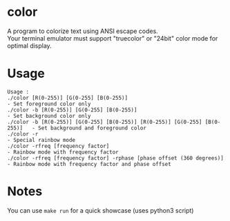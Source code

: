 # color
A program to colorize text using ANSI escape codes.<br>
Your terminal emulator must support "truecolor" or "24bit" color mode for optimal display.
# Usage
```
Usage :
./color [R(0-255)] [G(0-255] [B(0-255)]                                      - Set foreground color only
./color -b [R(0-255)] [G(0-255] [B(0-255)]                                   - Set background color only
./color -b [R(0-255)] [G(0-255] [B(0-255)] [R(0-255)] [G(0-255] [B(0-255)]   - Set background and foreground color
./color -r                                                                   - Special rainbow mode
./color -rfreq [frequency factor]                                            - Rainbow mode with frequency factor
./color -rfreq [frequency factor] -rphase [phase offset (360 degrees)]       - Rainbow mode with frequency factor and phase offset
```
# Notes
You can use `make run` for a quick showcase (uses python3 script)
